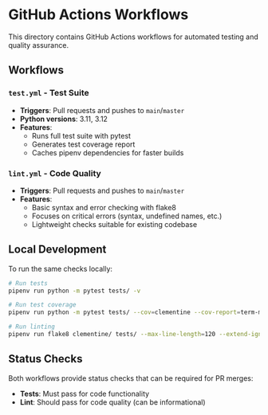 # GitHub Actions Workflows

This directory contains GitHub Actions workflows for automated testing and quality assurance.

## Workflows

### `test.yml` - Test Suite
- **Triggers**: Pull requests and pushes to `main`/`master`
- **Python versions**: 3.11, 3.12  
- **Features**:
  - Runs full test suite with pytest
  - Generates test coverage report
  - Caches pipenv dependencies for faster builds

### `lint.yml` - Code Quality
- **Triggers**: Pull requests and pushes to `main`/`master`
- **Features**:
  - Basic syntax and error checking with flake8
  - Focuses on critical errors (syntax, undefined names, etc.)
  - Lightweight checks suitable for existing codebase

## Local Development

To run the same checks locally:

```bash
# Run tests
pipenv run python -m pytest tests/ -v

# Run test coverage  
pipenv run python -m pytest tests/ --cov=clementine --cov-report=term-missing

# Run linting
pipenv run flake8 clementine/ tests/ --max-line-length=120 --extend-ignore=E203,W503,E501 --select=E9,F63,F7,F82
```

## Status Checks

Both workflows provide status checks that can be required for PR merges:
- **Tests**: Must pass for code functionality
- **Lint**: Should pass for code quality (can be informational) 